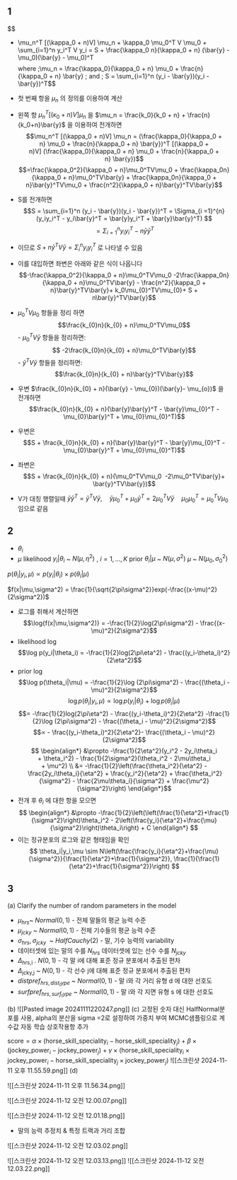 ##  1 
$$  

- \mu_n^T [(\kappa_0 + n)V] \mu_n + \kappa_0 \mu_0^T V \mu_0 + \sum_{i=1}^n y_i^T V y_i = S + \frac{\kappa_0 n}{\kappa_0 + n} (\bar{y} - \mu_0)(\bar{y} - \mu_0)^T$$
$$where \;\mu_n = \frac{\kappa_0}{\kappa_0 + n} \mu_0 + \frac{n}{\kappa_0 + n} \bar{y} \; and \; S = \sum_{i=1}^n (y_i - \bar{y})(y_i - \bar{y})^T$$

- 첫 번째 항을 $\mu_n$ 의 정의를 이용하여 계산

- 왼쪽 항  $μ_n^T​[(κ_0​+n)V]μ_n$  을 $\mu_n = \frac{k_0}{k_0 + n} + \frac{n}{k_0+n}\bar{y}$ 을 이용하여 전개하면 
$$\mu_n^T [(\kappa_0 + n)V] \mu_n = (\frac{\kappa_0}{\kappa_0 + n} \mu_0 + \frac{n}{\kappa_0 + n} \bar{y})^T [(\kappa_0 + n)V] (\frac{\kappa_0}{\kappa_0 + n} \mu_0 + \frac{n}{\kappa_0 + n} \bar{y})$$
 $$=\frac{\kappa_0^2}{\kappa_0 + n}\mu_0^TV\mu_0 + \frac{\kappa_0n}{\kappa_0 + n}\mu_0^TV\bar{y} + \frac{\kappa_0n}{\kappa_0 + n}\bar{y}^TV\mu_0 + \frac{n^2}{\kappa_0 + n}\bar{y}^TV\bar{y}$$
- S를 전개하면 
$$S = \sum_{i=1}^n (y_i - \bar{y})(y_i - \bar{y})^T = \Sigma_{i =1}^{n}(y_iy_i^T - y_i\bar{y}^T = \bar{y}y_i^T + \bar{y}\bar{y}^T) $$
      $$ = \Sigma_{i = 1}^n y_iy_i^T - n\bar{y}\bar{y}^T$$
- 이므로  $S + n\bar{y}^T V \bar{y} = \Sigma_{i}^ny_iy_i^T$   로 나타낼 수 있음 

- 이를 대입하면 좌변은 아래와 같은 식이 나옵니다
$$-\frac{\kappa_0^2}{\kappa_0 + n}\mu_0^TV\mu_0 -2\frac{\kappa_0n}{\kappa_0 + n}\mu_0^TV\bar{y} - \frac{n^2}{\kappa_0 + n}\bar{y}^TV\bar{y}+ k_0\mu_{0}^TV\mu_{0}+ S + n\bar{y}^TV\bar{y}$$
- $\mu_0^T V \mu_0$ 항들을 정리 하면$$\frac{k_{0}n}{k_{0} + n}\mu_0^TV\mu_0$$
- $\mu_0^TV\bar{y} \text{ 항들을 정리하면:}$$$ -2\frac{k_{0}n}{k_{0} + n}\mu_0^TV\bar{y}$$
- $\bar{y}^TV\bar{y} \text{ 항들을 정리하면:}$ $$\frac{k_{0}n}{k_{0} + n}\bar{y}^TV\bar{y}$$
- 우변 $\frac{k_{0}n}{k_{0} + n}(\bar{y} - \mu_{0})(\bar{y}- \mu_{o})$ 을 전개하면 
$$\frac{k_{0}n}{k_{0} + n}(\bar{y}\bar{y}^T - \bar{y}\mu_{0}^T - \mu_{0}\bar{y}^T + \mu_{0}\mu_{0}^T)$$
- 우변은 
$$S + \frac{k_{0}n}{k_{0} + n}(\bar{y}\bar{y}^T - \bar{y}\mu_{0}^T - \mu_{0}\bar{y}^T + \mu_{0}\mu_{0}^T)$$
- 좌변은 
$$S + \frac{k_{0}n}{k_{0} + n}(\mu_0^TV\mu_0  -2\mu_0^TV\bar{y}+ \bar{y}^TV\bar{y})$$
- V가 대칭 행렬일때 $\bar{y}\bar{y}^T = \bar{y}^TV\bar{y} , \quad \bar{y}\mu_{0}^T + \mu_0\bar{y}^T = 2\mu_{0}^TV\bar{y} \quad \mu_{0}\mu_{0}^T = \mu_{0}^TV\mu_{0}$ 임으로 같음





## 2 
- $\theta_{i}$
- $\mu$
likelihood   $y_i|\theta_{i}$ ~  $N(\mu,η^{2})$ , $i = 1,...,K$
prior           $\theta_i|\mu$  ~  $N(\mu,\sigma^2)$ 
		  $\mu$      ~  $N(\mu_0,\sigma_0^2)$

$p(θ_i|y_i,μ) ∝ p(y_i|θ_i) × p(θ_i|μ)$

$f(x|\mu,\sigma^2) = \frac{1}{\sqrt{2\pi\sigma^2}}exp(-\frac{(x-\mu)^2}{2\sigma^2})$
- 로그를 취해서 계산하면
$$\log{f(x|\mu,\sigma^2)} = -\frac{1}{2}\log(2\pi\sigma^2) - \frac{(x-\mu)^2}{2\sigma^2}$$
- likelihood log
$$\log p(y_i|\theta_i) = -\frac{1}{2}log(2\pi\eta^2) - \frac{(y_i-\theta_i)^2}{2\eta^2}$$
- prior log
$$\log p(\theta_i|\mu) =  -\frac{1}{2}\log (2\pi\sigma^2) - \frac{(\theta_i - \mu)^2}{2\sigma^2}$$
$$\log p(θ_i|y_i,μ) ∝ \log p(y_i|θ_i) + \log p(θ_i|μ)$$
$$= -\frac{1}{2}log(2\pi\eta^2) - \frac{(y_i-\theta_i)^2}{2\eta^2} -\frac{1}{2}\log (2\pi\sigma^2) - \frac{(\theta_i - \mu)^2}{2\sigma^2}$$
$$∝ - \frac{(y_i-\theta_i)^2}{2\eta^2}- \frac{(\theta_i - \mu)^2}{2\sigma^2}$$
$$ \begin{align*} &\propto -\frac{1}{2\eta^2}(y_i^2 - 2y_i\theta_i + \theta_i^2) - \frac{1}{2\sigma^2}(\theta_i^2 - 2\mu\theta_i + \mu^2) \\ &= -\frac{1}{2}\left(\frac{\theta_i^2}{\eta^2} - \frac{2y_i\theta_i}{\eta^2} + \frac{y_i^2}{\eta^2} + \frac{\theta_i^2}{\sigma^2} - \frac{2\mu\theta_i}{\sigma^2} + \frac{\mu^2}{\sigma^2}\right) \end{align*}$$
- 전개 후 $\theta_i$ 에 대한 항을 모으면 
$$ \begin{align*} &\propto -\frac{1}{2}\left(\left(\frac{1}{\eta^2}+\frac{1}{\sigma^2}\right)\theta_i^2 - 2\left(\frac{y_i}{\eta^2}+\frac{\mu}{\sigma^2}\right)\theta_i\right) + C \end{align*} $$
- 이는 정규분포의 로그와 같은 형태임을 확인 
$$ \theta_i|y_i,\mu \sim N\left(\frac{\frac{y_i}{\eta^2}+\frac{\mu}{\sigma^2}}{\frac{1}{\eta^2}+\frac{1}{\sigma^2}}, \frac{1}{\frac{1}{\eta^2}+\frac{1}{\sigma^2}}\right) $$


## 3

(a) Clarify the number of random parameters in the model 
- $\mu_{hrs}$~$\; Normal(0,1)$ - 전체 말들의 평균 능력 수준
- $\mu_{jcky}$ ~ $Normal(0,1)$ - 전체 기수들의 평균 능력 수준 
- $\sigma_{hrs},\sigma_{jcky}\;$ ~ $HalfCauchy(2)$ -  말, 기수 능력의 variability
- 데이터셋에 있는 말의 수를 $N_{hrs}$ 데이터셋에 있는 선수 수를 $N_{jcky}$
- $\Delta_{\text{hrs,i}}$ .  $N(0,1)$   - 각 말 i에 대해 표준 정규 분포에서 추출된 편차
- $\Delta_{\text{jcky,j}}$ ~ $N(0,1)$  - 각 선수 j에 대해 표준 정규 분포에서 추출된 편차 
- $distpref_{hrs,dist_type}$ ~ $Normal(0,1)$   - 말 i와 각 거리 유형 d 에 대한 선호도 
- $surfpref_{hrs,surf_type}$ ~ $Normal(0,1)$  -  말 i와 각 지면 유형 s 에 대한 선호도 

(b) 
![[Pasted image 20241111220247.png]]
(c)
고정된 숫자 대신 HalfNormal분포를 사용,
alpha의 분산을 sigma =2로 설정하여 가중치 부여 
MCMC샘플링으로 계수값 자동 학습
상호작용항 추가 
  
$\text{score} = \alpha \times \left( \text{horse\_skill\_speciality}_i - \text{horse\_skill\_speciality}_j \right) + \beta \times \left( \text{jockey\_power}_i - \text{jockey\_power}_j \right) + \gamma \times \left( \text{horse\_skill\_speciality}_i \times \text{jockey\_power}_i - \text{horse\_skill\_speciality}_j \times \text{jockey\_power}_j \right)$
![[스크린샷 2024-11-11 오후 11.55.59.png]]
(d)

![[스크린샷 2024-11-11 오후 11.56.34.png]]


![[스크린샷 2024-11-12 오전 12.00.07.png]]

![[스크린샷 2024-11-12 오전 12.01.18.png]]
- 말의 능력 추정치 & 특정 트랙과 거리 조합 

![[스크린샷 2024-11-12 오전 12.03.02.png]]

![[스크린샷 2024-11-12 오전 12.03.13.png]]
![[스크린샷 2024-11-12 오전 12.03.22.png]]